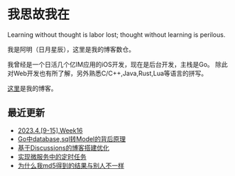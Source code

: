 # 我思故我在
Learning without thought is labor lost; thought without learning is perilous.

我是阿明（日月星辰），这里是我的博客数仓。

我曾经是一个日活几个亿IM应用的iOS开发，现在是后台开发，主栈是Go。
除此对Web开发也有所了解，另外熟悉C/C++,Java,Rust,Lua等语言的拼写。

[这里](https://blog.metaprogramming.space/)是我的博客。

## 最近更新

<!-- BLOG-POST-LIST:START -->
- [2023.4.[9-15].Week16](https://blog.metaprogramming.space/post/5.html)
- [Go中database,sql转Model的背后原理](https://blog.metaprogramming.space/post/10.html)
- [基于Discussions的博客搭建优化](https://blog.metaprogramming.space/post/9.html)
- [实现微服务中的定时任务](https://blog.metaprogramming.space/post/8.html)
- [为什么我md5得到的结果与别人不一样](https://blog.metaprogramming.space/post/6.html)
<!-- BLOG-POST-LIST:END -->

